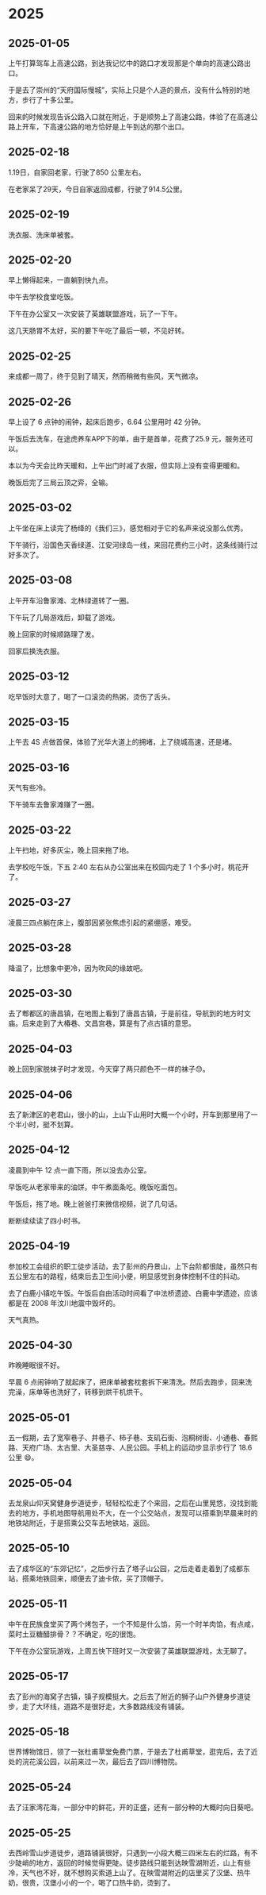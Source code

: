 # 2025

## 2025-01-05

上午打算驾车上高速公路，到达我记忆中的路口才发现那是个单向的高速公路出口。

于是去了崇州的“天府国际慢城”，实际上只是个人造的景点，没有什么特别的地方，步行了十多公里。

回来的时候发现告诉公路入口就在附近，于是顺势上了高速公路，体验了在高速公路上开车，下高速公路的地方恰好是上午到达的那个出口。

## 2025-02-18

1.19日，自家回老家，行驶了850 公里左右。

在老家呆了29天，今日自家返回成都，行驶了914.5公里。

## 2025-02-19

洗衣服、洗床单被套。

## 2025-02-20

早上懒得起来，一直躺到快九点。

中午去学校食堂吃饭。

下午在办公室又一次安装了英雄联盟游戏，玩了一下午。

这几天肠胃不太好，买的要下午吃了最后一顿，不见好转。

## 2025-02-25

来成都一周了，终于见到了晴天，然而稍微有些风，天气微凉。

## 2025-02-26

早上设了 6 点钟的闹钟，起床后跑步，6.64 公里用时 42 分钟。

午饭后去洗车，在途虎养车APP下的单，由于是首单，花费了25.9 元，服务还可以。

本以为今天会比昨天暖和，上午出门时减了衣服，但实际上没有变得更暖和。

晚饭后完了三局云顶之弈，全输。

## 2025-03-02

上午坐在床上读完了杨绛的《我们三》，感觉相对于它的名声来说没那么优秀。

下午骑行，沿国色天香绿道、江安河绿岛一线，来回花费约三小时，这条线骑行过好多次了。

## 2025-03-08

上午开车沿鲁家滩、北林绿道转了一圈。

下午玩了几局游戏后，卸载了游戏。

晚上回家的时候顺路理了发。

回家后换洗衣服。

## 2025-03-12

吃早饭时大意了，喝了一口滚烫的热粥，烫伤了舌头。

## 2025-03-15

上午去 4S 点做首保，体验了光华大道上的拥堵，上了绕城高速，还是堵。

## 2025-03-16

天气有些冷。

下午骑车去鲁家滩赚了一圈。

## 2025-03-22

上午扫地，好多灰尘，晚上回来拖了地。

去学校吃午饭，下五 2:40 左右从办公室出来在校园内走了 1 个多小时，桃花开了。

## 2025-03-27

凌晨三四点躺在床上，腹部因紧张焦虑引起的紧绷感，难受。

## 2025-03-28

降温了，比想象中更冷，因为吹风的缘故吧。

## 2025-03-30

去了郫都区的唐昌镇，在地图上看到了唐昌古镇，于是前往，导航到的地方时文庙。后来走到了大椿巷、文昌宫巷，算是有了点古镇的意思。

## 2025-04-03

晚上回到家脱袜子时才发现，今天穿了两只颜色不一样的袜子😓。

## 2025-04-06

去了新津区的老君山，很小的山，上山下山用时大概一个小时，开车到那里用了一个半小时，挺不划算。

## 2025-04-12

凌晨到中午 12 点一直下雨，所以没去办公室。

早饭吃从老家带来的油饼。中午煮面条吃。晚饭吃面包。

午饭后，拖了地。晚上爸爸打来微信视频，说了几句话。

断断续续读了四小时书。

## 2025-04-19

参加校工会组织的职工徒步活动，去了彭州的丹景山，上下台阶都很陡，虽然只有五公里左右的路程，结束后去卫生间小便，明显感觉到身体控制不住的抖动。

去了白鹿小镇吃午饭。午饭后自由活动时间看了中法桥遗迹、白鹿中学遗迹，应该都是在 2008 年汶川地震中毁坏的。

天气真热。

## 2025-04-30

昨晚睡眠很不好。

早晨 6 点闹钟响了就起床了，把床单被套枕套拆下来清洗。然后去跑步，回来洗完澡，床单等也洗好了，转移到烘干机烘干。

## 2025-05-01

五一假期，去了宽窄巷子、井巷子、柿子巷、支矶石街、泡桐树街、小通巷、春熙路、天府广场、太古里、大圣慈寺、人民公园。手机上的运动步显示步行了 18.6 公里 😄。

## 2025-05-04

去龙泉山仰天窝健身步道徒步，轻轻松松走了个来回，之后在山里晃悠，没找到能去的地方，手机地图导航用处不大，在一个公交站点，发现可以搭乘到早晨来时的地铁站附近，于是搭乘公交车去地铁站，返回。

## 2025-05-10

去了成华区的“东郊记忆”，之后步行去了塔子山公园，之后走着走着到了成都东站，搭乘地铁回来，顺便去了迪卡侬，买了顶帽子。

## 2025-05-11

中午在民族食堂买了两个烤包子，一个不知是什么馅，另一个时羊肉馅，有点咸，菜时土豆糖醋排骨？？不确定，吃的很饱。

下午在办公室玩游戏，上周五快下班时又一次安装了英雄联盟游戏，太无聊了。

## 2025-05-17

去了彭州的海窝子古镇，镇子规模挺大。之后去了附近的狮子山户外健身步道徒步，走了大环线，道路不是很好走，大多数路线没有铺装。

## 2025-05-18

世界博物馆日，领了一张杜甫草堂免费门票，于是去了杜甫草堂，逛完后，去了近处的浣花溪公园，以前来过一次，最后去了四川博物院。

## 2025-05-24

去了汪家湾花海，一部分中的鲜花，开的正盛，还有一部分种的大概时向日葵吧。

## 2025-05-25

去西岭雪山步道徒步，道路铺装很好，只遇到一小段大概三四米左右的烂路，有不少陡峭的地方，返回的时候觉得更陡。徒步路线只能到达映雪湖附近，山上有些冷，天气也不好，就不想购买索道上山了。在映雪湖附近的店里买了汉堡、热牛奶，很贵，汉堡小小的一个，喝了口热牛奶，烫到了。
